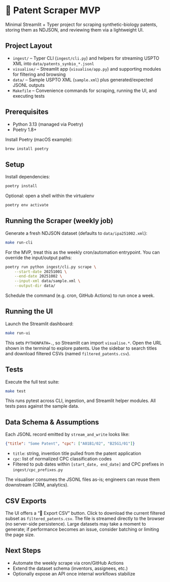 # 🧬 Patent Scraper MVP

Minimal Streamlit + Typer project for scraping synthetic-biology patents, storing them as NDJSON, and reviewing them via a lightweight UI.

## Project Layout
- `ingest/` – Typer CLI (`ingest/cli.py`) and helpers for streaming USPTO XML into `data/patents_synbio_*.jsonl`
- `visualise/` – Streamlit app (`visualise/app.py`) and supporting modules for filtering and browsing
- `data/` – Sample USPTO XML (`sample.xml`) plus generated/expected JSONL outputs
- `Makefile` – Convenience commands for scraping, running the UI, and executing tests

## Prerequisites
- Python 3.13 (managed via Poetry)
- Poetry 1.8+

Install Poetry (macOS example):
```bash
brew install poetry
```

## Setup
Install dependencies:
```bash
poetry install
```

Optional: open a shell within the virtualenv
```bash
poetry env activate
```

## Running the Scraper (weekly job)
Generate a fresh NDJSON dataset (defaults to `data/ipa251002.xml`):
```bash
make run-cli
```

For the MVP, treat this as the weekly cron/automation entrypoint. You can override the input/output paths:
```bash
poetry run python ingest/cli.py scrape \
    --start-date 20251001 \
    --end-date 20251002 \
    --input-xml data/sample.xml \
    --output-dir data/
```
Schedule the command (e.g. cron, GitHub Actions) to run once a week.

## Running the UI
Launch the Streamlit dashboard:
```bash
make run-ui
```
This sets `PYTHONPATH=.`, so Streamlit can import `visualise.*`. Open the URL shown in the terminal to explore patents. Use the sidebar to search titles and download filtered CSVs (named `filtered_patents.csv`).

## Tests
Execute the full test suite:
```bash
make test
```
This runs pytest across CLI, ingestion, and Streamlit helper modules. All tests pass against the sample data.

## Data Schema & Assumptions
Each JSONL record emitted by `stream_and_write` looks like:
```json
{"title": "Some Patent", "cpc": ["A01B1/02", "B25G1/01"]}
```
- `title`: string, invention title pulled from the patent application
- `cpc`: list of normalized CPC classification codes
- Filtered to pub dates within `[start_date, end_date]` and CPC prefixes in `ingest/cpc_prefixes.py`

The visualiser consumes the JSONL files as-is; engineers can reuse them downstream (CRM, analytics).

## CSV Exports
The UI offers a “💾 Export CSV” button. Click to download the current filtered subset as `filtered_patents.csv`. The file is streamed directly to the browser (no server-side persistence). Large datasets may take a moment to generate; if performance becomes an issue, consider batching or limiting the page size.

## Next Steps
- Automate the weekly scrape via cron/GitHub Actions
- Extend the dataset schema (inventors, assignees, etc.)
- Optionally expose an API once internal workflows stabilize